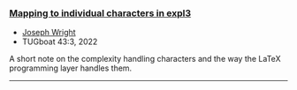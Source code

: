 

### <a href="{{site.baseurl}}/publications/2022-JAW-TUB-tb135wright-grapheme.pdf">Mapping to individual characters in expl3</a>

+ [Joseph Wright]({{site.baseurl}}/about/team/#jospeh-wright)
+ TUGboat 43:3, 2022 


A short note on the complexity handling characters and the way the LaTeX programming layer handles them.




***

